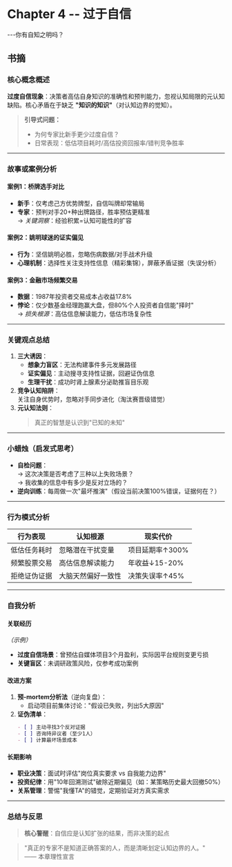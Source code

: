 # Chapter 4 -- 过于自信
---你有自知之明吗？

## 书摘

### **核心概念概述**  
**过度自信现象**：决策者高估自身知识的准确性和预判能力，忽视认知局限的元认知缺陷。核心矛盾在于缺乏 **"知识的知识"**（对认知边界的觉知）。  

> **引导式问题：**  
> - 为何专家比新手更少过度自信？  
> - 日常表现：低估项目耗时/高估投资回报率/错判竞争胜率  

---

### **故事或案例分析**  
#### 案例1：桥牌选手对比  
- **新手**：仅考虑己方优势牌型，自信叫牌却常输局  
- **专家**：预判对手20+种出牌路径，胜率预估更精准  
→ *关键洞察*：经验积累=认知可能性的扩容  

#### 案例2：姚明球迷的证实偏见  
- **行为**：坚信姚明必胜，忽略伤病数据/对手战术升级  
- **心理机制**：选择性关注支持性信息（精彩集锦），屏蔽矛盾证据（失误分析）  

#### 案例3：金融市场频繁交易  
- **数据**：1987年投资者交易成本占收益17.8%  
- **悖论**：仅少数基金经理跑赢大盘，但80%个人投资者自信能"择时"  
→ *损失根源*：高估信息解读能力，低估市场复杂性  

---

### **关键观点总结**  
1. **三大诱因**：  
   - **想象力盲区**：无法构建事件多元发展路径  
   - **证实偏见**：主动搜寻支持性证据，回避证伪信息  
   - **生理干扰**：成功时肾上腺素分泌助推盲目乐观  
2. **竞争认知陷阱**：  
   关注自身优势时，忽略对手同步进化（淘汰赛晋级错觉）  
3. **元认知法则**：  
   > 真正的智慧是认识到"已知的未知"  

---

### **小蜡烛（启发式思考）**  
- **自检问题**：  
  → 这次决策是否考虑了三种以上失败场景？  
  → 我收集的信息中有多少是反对立场的？  
- **逆向训练**：每周做一次"最坏推演"（假设当前决策100%错误，证据何在？）  

---

### **行为模式分析**  
| 行为表现          | 认知根源               | 现实代价         |  
|-------------------|------------------------|------------------|  
| 低估任务耗时      | 忽略潜在干扰变量       | 项目延期率↑300%  |  
| 频繁股票交易      | 高估信息解读能力       | 年收益↓15-20%    |  
| 拒绝证伪证据      | 大脑天然偏好一致性     | 决策失误率↑45%   |  

---

### **自我分析**  
#### 关联经历  
*（示例）*  
- **过度自信场景**：曾预估自媒体项目3个月盈利，实际因平台规则变更亏损  
- **关键盲区**：未调研政策风险，仅参考成功案例  

#### 改进方案  
1. **预-mortem分析法**（逆向复盘）：  
   - 启动项目前集体讨论："假设已失败，列出5大原因"  
2. **证伪清单**：  
   ```markdown
   - [ ] 主动寻找3个反对证据  
   - [ ] 咨询持异议者（至少1人）  
   - [ ] 计算最坏场景成本  
   ```  

#### 长期影响  
- **职业决策**：面试时评估"岗位真实要求 vs 自我能力边界"  
- **投资纪律**：用"10年回溯测试"破除近期偏见（如：某策略历史最大回撤50%）  
- **关系管理**：警惕"我懂TA"的错觉，定期验证对方真实需求  

---

### **总结与反思**  
> **核心警醒**：自信应是认知扩张的结果，而非决策的起点  

> "真正的专家不是知道正确答案的人，而是清晰划定认知边界的人。"  
> —— 本章理性宣言  